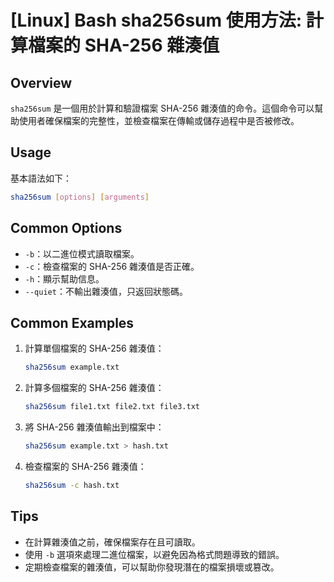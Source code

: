 # [Linux] Bash sha256sum 使用方法: 計算檔案的 SHA-256 雜湊值

## Overview
`sha256sum` 是一個用於計算和驗證檔案 SHA-256 雜湊值的命令。這個命令可以幫助使用者確保檔案的完整性，並檢查檔案在傳輸或儲存過程中是否被修改。

## Usage
基本語法如下：
```bash
sha256sum [options] [arguments]
```

## Common Options
- `-b`：以二進位模式讀取檔案。
- `-c`：檢查檔案的 SHA-256 雜湊值是否正確。
- `-h`：顯示幫助信息。
- `--quiet`：不輸出雜湊值，只返回狀態碼。

## Common Examples
1. 計算單個檔案的 SHA-256 雜湊值：
   ```bash
   sha256sum example.txt
   ```

2. 計算多個檔案的 SHA-256 雜湊值：
   ```bash
   sha256sum file1.txt file2.txt file3.txt
   ```

3. 將 SHA-256 雜湊值輸出到檔案中：
   ```bash
   sha256sum example.txt > hash.txt
   ```

4. 檢查檔案的 SHA-256 雜湊值：
   ```bash
   sha256sum -c hash.txt
   ```

## Tips
- 在計算雜湊值之前，確保檔案存在且可讀取。
- 使用 `-b` 選項來處理二進位檔案，以避免因為格式問題導致的錯誤。
- 定期檢查檔案的雜湊值，可以幫助你發現潛在的檔案損壞或篡改。
